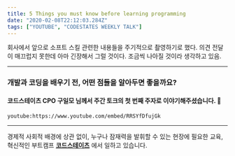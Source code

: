 ```yaml
---
title: 5 Things you must know before learning programming
date: "2020-02-08T22:12:03.284Z"
tags: ["YOUTUBE", "CODESTATES WEEKLY TALK"]
---
```


회사에서 앞으로 소프트 스킬 관련한 내용들을 주기적으로 촬영하기로 했다.
의견 전달이 매끄럽지 못한데 아마 긴장해서 그럴 것이다.
조금씩 나아질 것이라 생각하고 있음.

---

### 개발과 코딩을 배우기 전, 어떤 점들을 알아두면 좋을까요?

#### 코드스테이츠 CPO 구일모 님께서 주간 토크의 첫 번째 주자로 이야기해주셨습니다. 🙂

`youtube:https://www.youtube.com/embed/RRSYfDfujGk`

---

경제적 사회적 배경에 상관 없이, 누구나 잠재력을 발휘할 수 있는 현장에 필요한 교육,혁신적인 부트캠프 [**코드스테이츠**](https://bit.ly/3gwHECt) 에서 일하고 있습니다.
